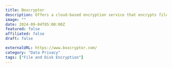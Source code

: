 ```yaml
---
title: Boxcryptor
description: Offers a cloud-based encryption service that encrypts files and folders, allowing users to store and share encrypted data securely.
image: ""
date: 2024-09-04T05:00:00Z
featured: false
affiliated: false
draft: false

externalURL: https://www.boxcryptor.com/
category: "Data Privacy"
tags: ["File and Disk Encryption"]
---
```

